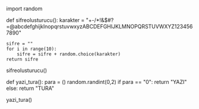 import random

def sifreolusturucu():
    karakter = "+-/*!&$#?=@abcdefghijklnopqrstuvwxyzABCDEFGHIJKLMNOPQRSTUVWXYZ1234567890"

    sifre = ""
    for i in range(10):
        sifre = sifre + random.choice(karakter)
    return sifre

sifreolusturucu()

def yazi_tura():
    para = ()
    random.randint(0,2)
    if para == "0":
      return "YAZI"
    else:
      return "TURA"

yazi_tura()
